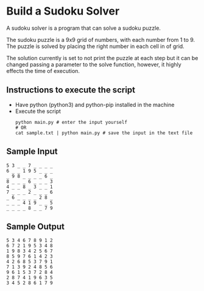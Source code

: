 # Build a Sudoku Solver

A sudoku solver is a program that can solve a sudoku puzzle. 

The sudoku puzzle is a 9x9 grid of numbers, with each number from 1 to 9. The puzzle is solved by placing the right number in each cell in of grid.

The solution currently is set to not print the puzzle at each step but it can be changed passing a parameter to the solve function, however, it highly effects the time of execution.

## Instructions to execute the script
- Have python (python3) and python-pip installed in the machine
- Execute the script
  ```
  python main.py # enter the input yourself
  # OR
  cat sample.txt | python main.py # save the input in the text file
  ```

## Sample Input
```
5 3 _ _ 7 _ _ _ _
6 _ _ 1 9 5 _ _ _
_ 9 8 _ _ _ _ 6 _
8 _ _ _ 6 _ _ _ 3
4 _ _ 8 _ 3 _ _ 1
7 _ _ _ 2 _ _ _ 6
_ 6 _ _ _ _ 2 8 _
_ _ _ 4 1 9 _ _ 5
_ _ _ _ 8 _ _ 7 9
```

## Sample Output
```
5 3 4 6 7 8 9 1 2 
6 7 2 1 9 5 3 4 8 
1 9 8 3 4 2 5 6 7
8 5 9 7 6 1 4 2 3
4 2 6 8 5 3 7 9 1
7 1 3 9 2 4 8 5 6
9 6 1 5 3 7 2 8 4
2 8 7 4 1 9 6 3 5
3 4 5 2 8 6 1 7 9
```